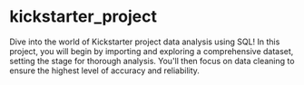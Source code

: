 # kickstarter_project
Dive into the world of Kickstarter project data analysis using SQL! In this project, you will begin by importing and exploring a comprehensive dataset, setting the stage for thorough analysis. You'll then focus on data cleaning to ensure the highest level of accuracy and reliability.
